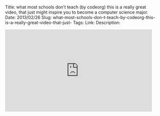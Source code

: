 Title: what most schools don't teach (by codeorg) this is a really great video, that just might inspire you to become a computer science major.
Date: 2013/02/26
Slug: what-most-schools-don-t-teach-by-codeorg-this-is-a-really-great-video-that-just-
Tags: 
Link: 
Description: 


<iframe width="480" height="270" src="http://www.youtube.com/embed/nKIu9yen5nc?feature=oembed" frameborder="0" allowfullscreen></iframe>
